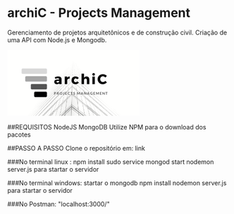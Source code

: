 # archiC - Projects Management
Gerenciamento de projetos arquitetônicos e de construção civil. Criação de uma API com Node.js e Mongodb.

![archiC-logo](/archic_images/archic-logo-150px.png)

##REQUISITOS
NodeJS 
MongoDB 
Utilize NPM para o download dos pacotes

##PASSO A PASSO
Clone o repositório em: link

###No terminal linux :
  npm install 
  sudo service mongod start 
  nodemon server.js para startar o servidor

###No terminal windows:
  startar o mongodb 
  npm install 
  nodemon server.js para startar o servidor

###No Postman:
  "localhost:3000/"
